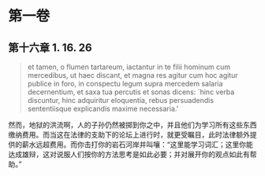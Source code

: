 # 第一卷
## 第十六章 1. 16. 26

> et tamen, o flumen tartareum, iactantur in te filii hominum cum mercedibus, ut haec discant, et magna res agitur cum hoc agitur publice in foro, in conspectu legum supra mercedem salaria decernentium, et saxa tua percutis et sonas dicens: `hinc verba discuntur, hinc adquiritur eloquentia, rebus persuadendis sententiisque explicandis maxime necessaria.'

然而，地狱的洪流啊，人的子孙仍然被掷到你之中，并且他们为学习所有这些东西缴纳费用。而当这在法律的支助下的论坛上进行时，就更受瞩目，此时法律额外提供的薪水远超费用。而你击打你的岩石河岸并叫嚷：“这里能学习词汇；这里你能达成雄辩，这对说服人们按你的方法思考是如此必要；并对展开你的观点如此有帮助。”

[^1]: [诗76:7](https://biblehub.com/psalms/76-7.htm) 惟有祢是要被敬畏的。当祢愤怒时谁能在祢面前站立？